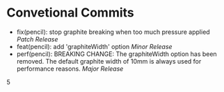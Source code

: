 # Convetional Commits
* fix(pencil): stop graphite breaking when too much pressure applied	*Patch Release*
* feat(pencil): add 'graphiteWidth' option	*Minor Release*
* perf(pencil): BREAKING CHANGE: The graphiteWidth option has been removed. The default graphite width of 10mm is always used for performance reasons.	*Major Release*

5

